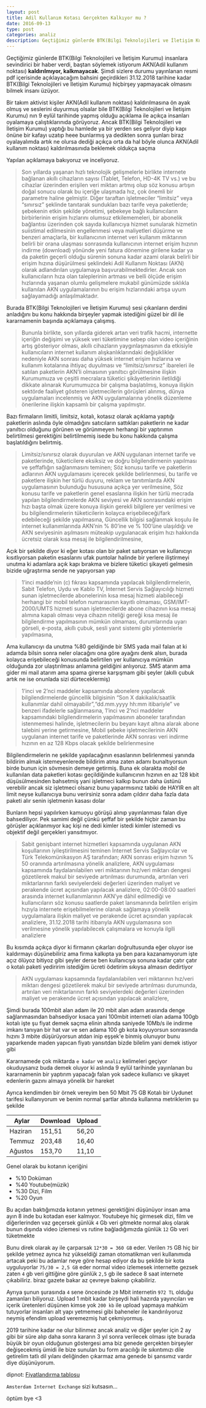 ```yaml
---
layout: post
title: Adil Kullanım Kotası Gerçekten Kalkıyor mu ?
date: 2016-09-13
type: post
categories: analiz
description: Geçtiğimiz günlerde BTK(Bilgi Teknolojileri ve İletişim Kurumu) insanlara sevindirici bir haber verdi, baştan söylemek istiyorum AKN(Adil kullanım noktası) **kaldırılmıyor**. Şimdi sizlere durumu yayınlanan resmi pdf
---
```


Geçtiğimiz günlerde BTK(Bilgi Teknolojileri ve İletişim Kurumu) insanlara sevindirici bir haber verdi, baştan söylemek istiyorum AKN(Adil kullanım noktası) **kaldırılmıyor, kalkmayacak**. Şimdi sizlere durumu yayınlanan resmi pdf içerisinde açıklayacağım bahsini geçirdikleri 31.12.2018 tarihine kadar BTK(Bilgi Teknolojileri ve İletişim Kurumu) hiçbirşey yapmayacak olmasını bilmek insanı üzüyor.

Bir takım aktivist kişiler AKN(Adil kullanım noktası) kaldırılmasına ön ayak olmuş ve seslerini duyurmuş olsalar bile BTK(Bilgi Teknolojileri ve İletişim Kurumu) nın 9 eylül tarihinde yapmış olduğu açıklama ile açıkça insanları oyalamaya çalıştıklarınıda görüyoruz. Ancak BTK(Bilgi Teknolojileri ve İletişim Kurumu) yaptığı bu hamlede ya bir yerden ses geliyor diyip kapı önüne bir kafayı uzatıp heee bunlarmış ya dedikten sonra şunları biraz oyalayalımda artık ne olursa dediği açıkça orta da hal böyle olunca AKN(Adil kullanım noktası) kaldırılmasınıda beklemek oldukça saçma

Yapılan açıklamaya bakıyoruz ve inceliyoruz.


>Son yıllarda yaşanan hızlı teknolojik gelişmelerle birlikte internete bağlanan akıllı cihazların sayısı (Tablet, Telefon, HD-4K TV vs.) ve bu cihazlar üzerinden erişilen veri miktarı artmış olup söz konusu artışın doğal sonucu olarak bu içeriğe ulaşmada hız, çok önemli bir parametre haline gelmiştir. Diğer taraftan işletmeciler “limitsiz” veya “sınırsız” şeklinde tanıtarak sundukları bazı tarife veya paketlerde; şebekenin etkin şekilde yönetimi, şebekeye bağlı kullanıcıların birbirlerinin erişim hızlarını olumsuz etkilememeleri, bir abonelik bağlantısı üzerinden çok sayıda kullanıcıya hizmet sunularak hizmetin suiistimal edilmesinin engellenmesi veya maliyetleri düşürme ve benzeri amaçlarla, bir kullanıcının internet veri kullanım miktarının belirli bir orana ulaşması sonrasında kullanıcının internet erişim hızının indirme (download) yönünde yeni fatura dönemine girilene kadar ya da paketin geçerli olduğu sürenin sonuna kadar azami olarak belirli bir erişim hızına düşürülmesi şeklindeki Adil Kullanım Noktası (AKN) olarak adlandırılan uygulamaya başvurabilmektedirler. Ancak son kullanıcıların hıza olan taleplerinin artması ve belli ölçüde erişim hızlarında yaşanan olumlu gelişmelere mukabil günümüzde sıklıkla kullanılan AKN uygulamalarının bu erişim hızlarındaki artışa uyum sağlayamadığı anlaşılmaktadır.


Burada BTK(Bilgi Teknolojileri ve İletişim Kurumu) sesi çıkanların derdini anladığını bu konu hakkında birşeyler yapmak istediğini güzel bir dil ile kararnamenin başında açıklamaya çalışmış.


>Bununla birlikte, son yıllarda giderek artan veri trafik hacmi, internette içeriğin değişimi ve yüksek veri tüketimine sebep olan video içeriğinin artış gösteriyor olması, akıllı cihazların yaygınlaşmasının da etkisiyle kullanıcıların internet kullanım alışkanlıklarındaki değişiklikler nedeniyle AKN sonrası daha yüksek internet erişim hızlarına ve kullanım kotalarına ihtiyaç duyulması ve “limitsiz/sınırsız” ibareleri ile satılan paketlerin AKN’li olmasının yanıltıcı görülmesine ilişkin Kurumumuza ve çeşitli mecralara tüketici şikâyetlerinin iletildiği dikkate alınarak Kurumumuzca bir çalışma başlatılmış, konuya ilişkin sektörde faaliyet gösteren işletmecilerin görüşleri alınmış, dünya uygulamaları incelenmiş ve AKN uygulamalarına yönelik düzenleme önerilerine ilişkin kapsamlı bir çalışma yapılmıştır.


Bazı firmaların limitli, limitsiz, kotalı, kotasız olarak açıklama yaptığı paketlerin aslında öyle olmadığını satıcıların sattıkları paketlerin ne kadar yanıltıcı olduğunu görünen ve görünmeyen herhangi bir yaptırımın belirtilmesi gerektiğini belirtilmemiş isede bu konu hakkında çalışma başlatıldığını belirtmiş.


>Limitsiz/sınırsız olarak duyurulan ve AKN uygulanan internet tarife ve paketlerinde, tüketicilere eksiksiz ve doğru bilgilendirmenin yapılması ve şeffaflığın sağlanmasını teminen;
Söz konusu tarife ve paketlerin adlarının AKN uygulamasını içerecek şekilde belirlenmesi, bu tarife ve paketlere ilişkin her türlü duyuru, reklam ve tanıtımlarda AKN uygulamasının bulunduğu hususuna açıkça yer verilmesine,
Söz konusu tarife ve paketlerin genel esaslarına ilişkin her türlü mecrada yapılan bilgilendirmelerde AKN seviyesi ve AKN sonrasındaki erişim hızı başta olmak üzere konuya ilişkin gerekli bilgilere yer verilmesi ve bu bilgilendirmelerin tüketicilerin kolayca erişebileceği/fark edebileceği şekilde yapılmasına,
Güncellik bilgisi sağlanmak koşulu ile internet kullanımlarında AKN’nin % 80’ine ve % 100’üne ulaşıldığı ve AKN seviyesinin aşılmasını müteakip uygulanacak erişim hızı hakkında ücretsiz olarak kısa mesaj ile bilgilendirilmesine,


Açık bir şekilde diyor ki eğer kotası olan bir paket satıyorsan ve kullanıcıyı kısıtlıyorsan paketin esaslarını ufak puntolar halinde bir yerlere iliştirmeyi unutma ki adamlara açık kapı bırakma ve bizlere tüketici şikayeti gelmesin bizide uğraştırma sende ne yapıyorsan yap


>1’inci madde’nin (c) fıkrası kapsamında yapılacak bilgilendirmelerin,
Sabit Telefon, Uydu ve Kablo TV, İnternet Servis Sağlayıcılığı hizmeti sunan işletmecilerde abonelerinin kısa mesaj hizmeti alabileceği herhangi bir mobil telefon numarasının kayıtlı olmaması,
GSM/IMT-2000/UMTS hizmeti sunan işletmecilerde abone cihazının kısa mesaj alımına kapalı olması veya cihazın niteliği gereği kısa mesaj ile bilgilendirme yapılmasının mümkün olmaması,
durumlarında uyarı görseli, e-posta, akıllı çubuk, sesli yanıt sistemi gibi yöntemlerle yapılmasına,


Ama kullanıcıyı da unutma %80 geldiğinde bir SMS yada mail falan at ki adamda bilsin sonra neler olacağını ona göre ayağını denk alsın, burada kolayca erişebileceği konusunda belirtilen yer kullanıcıya mümkün olduğunda zor ulaştırılması anlamına geldiğini anlıyoruz. SMS atarım ama gider mi mail atarım ama spama girerse karşışmam gibi şeyler (akıllı çubuk artık ne ise onunlada sizi dürteceklermiş)


>1’inci ve 2’nci maddeler kapsamında abonelere yapılacak bilgilendirmelerde güncellik bilgisinin “Son X dakikalık/saatlik kullanımlar dahil olmayabilir”,“dd.mm.yyyy hh:mm itibariyle” ve benzeri ifadelerle sağlanmasına,
1’inci ve 2’nci maddeler kapsamındaki bilgilendirmelerin yapılmasının aboneler tarafından istenmemesi halinde, işletmecilerin bu beyanı kayıt altına alarak abone talebini yerine getirmesine,
Mobil şebeke işletmecilerinin AKN uygulanan internet tarife ve paketlerinde AKN sonrası veri indirme hızının en az 128 Kbps olacak şekilde belirlenmesine


Bilgilendirmelerin ne şekilde yapılacağının esaslarının belirlenmesi yanında bildirim almak istemeyenlerede bildirim atma zaten adamı bunaltıyorsun birde bunun için sövmesin demeye getirmiş. Buna ek olarakta mobil de kullanılan data paketleri kotası geçildiğinde kullanıcının hızının en az 128 kbit düşüsülmesinden bahsetmiş yani işletmeci kalkıp bunun daha üstünü verebilir ancak siz işletmeci olsanız bunu yaparmısınız tabiki de HAYIR en alt limit neyse kullanıcıya bunu verirsiniz sonra adam çıldırır daha fazla data paketi alır senin işletmenin kasası dolar

Bunların hepsi yapılırken kamuoyu görüşü alınıp yayınlanması falan diye bahsediliyor. Pek samimi değil çünkü şeffaf bir şekilde hiçbir zaman bu görüşler açıklanmıyor kaç kişi ne dedi kimler istedi kimler istemedi vs objektif değil gerçekleri yansıtmıyor.


>Sabit genişbant internet hizmetleri kapsamında uygulanan AKN koşullarının iyileştirilmesini teminen İnternet Servis Sağlayıcılar ve Türk Telekomünikasyon AŞ tarafından;
AKN sonrası erişim hızının % 50 oranında artırılmasına yönelik analizlere,
AKN uygulaması kapsamında faydalanılabilen veri miktarının hız/veri miktarı dengesi gözetilerek makul bir seviyede artırılması durumunda, artırılan veri miktarlarının farklı seviyelerdeki değerleri üzerinden maliyet ve perakende ücret açısından yapılacak analizlere,
02:00-08:00 saatleri arasında internet kullanımlarının AKN’ye dâhil edilmediği ve kullanıcıların söz konusu saatlerde paket lansmanında belirtilen erişim hızıyla internete erişebilmelerine olanak sağlamaya yönelik uygulamalara ilişkin maliyet ve perakende ücret açısından yapılacak analizlere,
31.12.2018 tarihi itibarıyla AKN uygulamasına son verilmesine yönelik yapılabilecek çalışmalara ve konuyla ilgili analizlere


Bu kısımda açıkça diyor ki firmanın çıkarları doğrultusunda eğer oluyor ise kaldırmayı düşünebiliriz ama firma kalkıpta ya ben para kazanamıyorum işte açız ölüyoz bitiyoz gibi şeyler derse ben kullanıcıya sonuna kadar çatır çatır o kotalı paketi yediririm istediğim ücreti ödetirim sıkıysa almasın dedirtiyor


>AKN uygulaması kapsamında faydalanılabilen veri miktarının hız/veri miktarı dengesi gözetilerek makul bir seviyede artırılması durumunda, artırılan veri miktarlarının farklı seviyelerdeki değerleri üzerinden maliyet ve perakende ücret açısından yapılacak analizlere,


Şimdi burada 100mbit alan adam ile 20 mbit alan adam arasında denge sağlanmasından bahsediyor kısaca yani 100mbit interneti olan adama 100gb kotalı işte şu fiyat demek saçma elinin altında saniyede 10Mb/s ile indirme imkanı tanıyan bir hat var ve sen adama 100 gb kota koyuyorsun sonrasında hızını 3 mbite düşürüyorsun atdan inip eşşek'e binmiş olunuyor bunu yaparkende maden yapıcan fiyatı yansıtdan bizde bilelim yani demek istiyor gibi

Kararnamede çok miktarda `e kadar` ve `analiz` kelimeleri geçiyor okuduysanız buda demek oluyor ki aslında 9 eylül tarihinde yayınlanan bu kararnamenin bir yaptırım yapacağı falan yok sadece kullanıcı ve şikayet edenlerin gazını almaya yönelik bir hareket

Ayrıca kendimden bir örnek vereyim ben 50 Mbit 75 GB Kotalı bir Uydunet tarifesi kullanıyorum ve benim normal şartlar altında kullanma metriklerim şu şekilde

| Aylar   | Download | Upload |
|---------|----------|--------|
| Haziran | 151,51   | 56,20  |
| Temmuz  | 203,48   | 16,40  |
| Ağustos | 153,70   | 11,10  |

Genel olarak bu kotanın içeriğini

- %10 Doküman
- %40 Youtube(müzik)
- %30 Dizi, Film
- %20 Oyun

Bu açıdan baktığımızda kotanın yetmesi gerektiğini düşünüyor insan ama ayın 8 inde bu kotadan eser kalmıyor. Youtubeye hiç girmesek dizi, film ve diğerlerinden vaz geçersek günlük `4` Gb veri gitmekte normal akış olarak bunun dışında video izlemesi vs rutine bağladığımızda günlük `12` Gb veri tüketmekte

Bunu direk olarak ay ile çarparsak `12*30 = 360 GB` eder. Verilen `75` GB hiç bir şekilde yetmez ayrıca hız yükseldiği zaman otomatikman veri kullanımıda artacak peki bu adamlar neye göre hesap ediyor da bu şekilde bir kota uyguluyorlar `75/30 = 2,5 GB` eder normal video izlemesek internette gezsek zaten `4` gb veri gittiğine göre günlük `2,5` gb ile sadece 8 saat internete çıkabiliriz. biraz gazete bakar az çevreye bakınıp çıkabiliriz.

Ayrıya şunun şurasında `4` sene öncesinde `20` Mbit internetin `972 TL` olduğu zamanları biliyoruz. Upload 1 mbit kadar birşeydi hali hazırda yayıncıları ve içerik üretenleri düşünen kimse yok `200 kb` ile upload yapmaya mahküm tutuyorlar insanları alt yapı yetmemesi gibi baheneler ile kandırılıyoruz neymiş efendim upload veremezmiş hat çekmiyormuş.

2019 tarihine kadar ne olur bilinmez ancak analiz ve diğer şeyler için 2 ay gibi bir süre alıp daha sonra kararın 3 yıl sonra verilecek olması işte burada büyük bir oyun olduğunun göstergesi ama biz genede gerçekten birşeyler değişecekmiş ümidi ile bize sunulan bu form aracılığı ile sıkıntımızı dile getirelim tatlı dil yılanı deliğinden çıkarmaz ama genede bi şansımız vardır diye düşünüyorum.

dipnot: [Fiyatlandırma tablosu](https://ams-ix.net/services-pricing/pricing)

`Amsterdam Internet Exchange` sizi kutsasın...

öptüm bye <3
